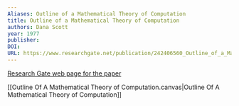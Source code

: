 ```yaml
---
Aliases: Outline of a Mathematical Theory of Computation
title: Outline of a Mathematical Theory of Computation
authors: Dana Scott
year: 1977
publisher: 
DOI: 
URL: https://www.researchgate.net/publication/242406560_Outline_of_a_Mathematical_Theory_of_Computation
---
```


[Research Gate web page for the paper](https://www.researchgate.net/publication/242406560_Outline_of_a_Mathematical_Theory_of_Computation)

[[Outline Of A Mathematical Theory of Computation.canvas|Outline Of A Mathematical Theory of Computation]]